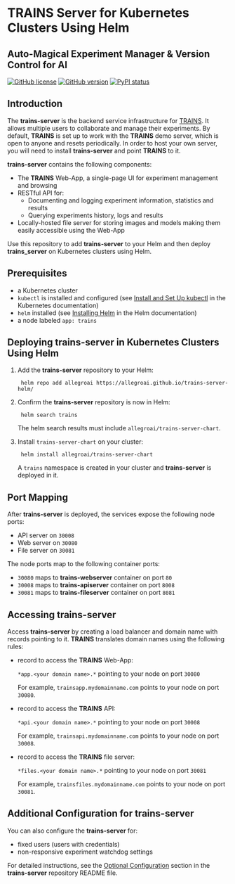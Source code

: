 # TRAINS Server for Kubernetes Clusters Using Helm

##  Auto-Magical Experiment Manager & Version Control for AI

[![GitHub license](https://img.shields.io/badge/license-SSPL-green.svg)](https://img.shields.io/badge/license-SSPL-green.svg)
[![GitHub version](https://img.shields.io/github/release-pre/allegroai/trains-server.svg)](https://img.shields.io/github/release-pre/allegroai/trains-server.svg)
[![PyPI status](https://img.shields.io/badge/status-beta-yellow.svg)](https://img.shields.io/badge/status-beta-yellow.svg)

## Introduction

The **trains-server** is the backend service infrastructure for [TRAINS](https://github.com/allegroai/trains).
It allows multiple users to collaborate and manage their experiments.
By default, **TRAINS** is set up to work with the **TRAINS** demo server, which is open to anyone and resets periodically. 
In order to host your own server, you will need to install **trains-server** and point **TRAINS** to it.

**trains-server** contains the following components:

* The **TRAINS** Web-App, a single-page UI for experiment management and browsing
* RESTful API for:
    * Documenting and logging experiment information, statistics and results
    * Querying experiments history, logs and results
* Locally-hosted file server for storing images and models making them easily accessible using the Web-App

Use this repository to add **trains-server** to your Helm and then deploy **trains_server** on Kubernetes clusters using Helm.
 
## Prerequisites

* a Kubernetes cluster
* `kubectl` is installed and configured (see [Install and Set Up kubectl](https://kubernetes.io/docs/tasks/tools/install-kubectl/) in the Kubernetes documentation)
* `helm` installed (see [Installing Helm](https://helm.sh/docs/using_helm/#installing-helm) in the Helm documentation)
* a node labeled `app: trains`

## Deploying trains-server in Kubernetes Clusters Using Helm 
 
1. Add the **trains-server** repository to your Helm:

        helm repo add allegroai https://allegroai.github.io/trains-server-helm/

1. Confirm the **trains-server** repository is now in Helm:

        helm search trains

    The helm search results must include `allegroai/trains-server-chart`.

1. Install `trains-server-chart` on your cluster:

        helm install allegroai/trains-server-chart

    A `trains` namespace is created in your cluster and **trains-server** is deployed in it.

## Port Mapping

After **trains-server** is deployed, the services expose the following node ports:

* API server on `30008`
* Web server on `30080`
* File server on `30081`

The node ports map to the following  container ports:

* `30080` maps to **trains-webserver** container on port `80`
* `30008` maps to **trains-apiserver** container on port `8008`
* `30081` maps to **trains-fileserver** container on port `8081`

## Accessing trains-server

Access **trains-server** by creating a load balancer and domain name with records pointing to it.
**TRAINS** translates domain names using the following rules:

* record to access the **TRAINS** Web-App:

    `*app.<your domain name>.*` pointing to your node on port `30080`

    For example, `trainsapp.mydomainname.com` points to your node on port `30080`.

* record to access the **TRAINS** API:

    `*api.<your domain name>.*` pointing to your node on port `30008`

    For example, `trainsapi.mydomainname.com` points to your node on port `30008`.

* record to access the **TRAINS** file server:

    `*files.<your domain name>.*`  pointing to your node on port `30081`

    For example, `trainsfiles.mydomainname.com` points to your node on port `30081`.


## Additional Configuration for trains-server

You can also configure the **trains-server** for:
 
* fixed users (users with credentials)
* non-responsive experiment watchdog settings
 
For detailed instructions, see the [Optional Configuration](https://github.com/allegroai/trains-server#optional-configuration) section in the **trains-server** repository README file.
